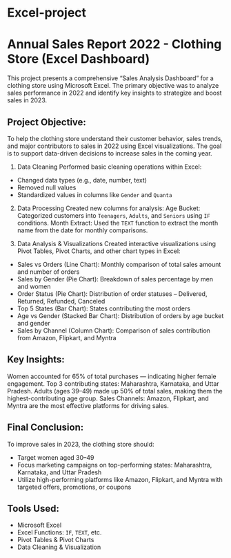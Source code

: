 # Excel-project
# Annual Sales Report 2022 - Clothing Store (Excel Dashboard)

This project presents a comprehensive “Sales Analysis Dashboard” for a clothing store using Microsoft Excel. The primary objective was to analyze sales performance in 2022 and identify key insights to strategize and boost sales in 2023.

## Project Objective:

To help the clothing store understand their customer behavior, sales trends, and major contributors to sales in 2022 using Excel visualizations. The goal is to support data-driven decisions to increase sales in the coming year.

 1. Data Cleaning
Performed basic cleaning operations within Excel:
- Changed data types (e.g., date, number, text)
- Removed null values
- Standardized values in columns like `Gender` and `Quanta`

2. Data Processing
Created new columns for analysis:
Age Bucket: Categorized customers into `Teenagers`, `Adults`, and `Seniors` using `IF` conditions.
Month Extract: Used the `TEXT` function to extract the month name from the date for monthly comparisons.

3. Data Analysis & Visualizations
Created interactive visualizations using Pivot Tables, Pivot Charts, and other chart types in Excel:
- Sales vs Orders (Line Chart): Monthly comparison of total sales amount and number of orders
- Sales by Gender (Pie Chart): Breakdown of sales percentage by men and women
- Order Status (Pie Chart): Distribution of order statuses – Delivered, Returned, Refunded, Canceled
- Top 5 States (Bar Chart): States contributing the most orders
- Age vs Gender (Stacked Bar Chart): Distribution of orders by age bucket and gender
- Sales by Channel (Column Chart): Comparison of sales contribution from Amazon, Flipkart, and Myntra

## Key Insights:
Women accounted for 65% of total purchases — indicating higher female engagement.
Top 3 contributing states: Maharashtra, Karnataka, and Uttar Pradesh.
Adults (ages 39–49) made up 50% of total sales, making them the highest-contributing age group.
Sales Channels: Amazon, Flipkart, and Myntra are the most effective platforms for driving sales.

## Final Conclusion:
To improve sales in 2023, the clothing store should:
- Target women aged 30–49
- Focus marketing campaigns on top-performing states: Maharashtra, Karnataka, and Uttar Pradesh
- Utilize high-performing platforms like Amazon, Flipkart, and Myntra with targeted offers, promotions, or coupons

## Tools Used:
- Microsoft Excel
- Excel Functions: `IF`, `TEXT`, etc.
- Pivot Tables & Pivot Charts
- Data Cleaning & Visualization


